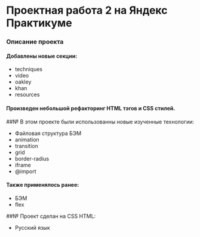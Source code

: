 #  Проектная работа 2 на Яндекс Практикуме
### Описание проекта
#### Добавлены новые секции:

* techniques
* video
* oakley
* khan
* resources

#### Произведен небольшой рефакторинг HTML тэгов и CSS стилей.


##№ В этом проекте были использованны новые изученные технологии:

* Файловая структура БЭМ
* animation
* transition
* grid
* border-radius
* iframe
* @import

#### Также применялось ранее:

* БЭМ
* flex

##№ Проект сделан на CSS HTML:

* Русский язык